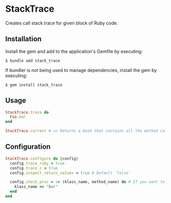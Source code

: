 # StackTrace

Creates call stack trace for given block of Ruby code.

## Installation

Install the gem and add to the application's Gemfile by executing:

    $ bundle add stack_trace

If bundler is not being used to manage dependencies, install the gem by executing:

    $ gem install stack_trace

## Usage

```ruby
StackTrace.trace do
  Foo.bar
end

StackTrace.current # => Returns a Hash that contains all the method calls and exception information.
```

## Configuration

```ruby
StackTrace.configure do |config|
  config.trace_ruby = true
  config.trace_c = true
  config.inspect_return_values = true # Default `false`

  config.check_proc = -> (klass_name, method_name) do # If you want to limit the tracing for a set of classes
    klass_name == "Bar"
  end
end
```
